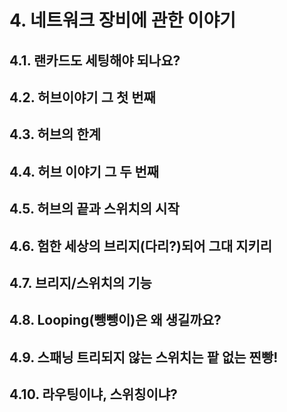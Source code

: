 # **4. 네트워크 장비에 관한 이야기**
## 4.1. 랜카드도 세팅해야 되나요?
## 4.2. 허브이야기 그 첫 번째
## 4.3. 허브의 한계
## 4.4. 허브 이야기 그 두 번째
## 4.5. 허브의 끝과 스위치의 시작
## 4.6. 험한 세상의 브리지(다리?)되어 그대 지키리
## 4.7. 브리지/스위치의 기능
## 4.8. Looping(뺑뺑이)은 왜 생길까요?
## 4.9. 스패닝 트리되지 않는 스위치는 팥 없는 찐빵!
## 4.10. 라우팅이냐, 스위칭이냐?
